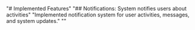 "# Implemented Features" 
"## Notifications: System notifies users about activities" 
"Implemented notification system for user activities, messages, and system updates." 
"" 
